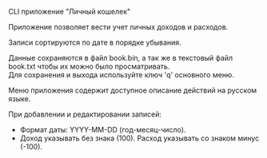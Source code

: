 CLI приложение "Личный кошелек"  

Приложение позволяет вести учет личных доходов и расходов.  

Записи сортируются по дате в порядке убывания.  

Данные сохраняются в файл book.bin, а так же в текстовый файл book.txt чтобы их можно было просматривать.  
Для сохранения и выхода используйте ключ 'q' основного меню.  

Меню приложения содержит доступное описание действий на русском языке.  

При добавлении и редактировании записей:  
- Формат даты: YYYY-MM-DD (год-месяц-число).  
- Доход указывать без знака (100). Расход указывать со знаком минус (-100).  
 
